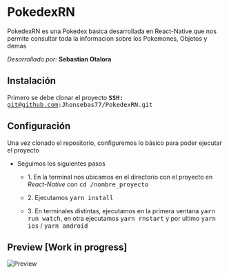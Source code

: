 # PokedexRN
PokedexRN es una Pokedex basica desarrollada en React-Native que nos permite consultar toda la informacion sobre los Pokemones, Objetos y demas

*Desarrollado por:* **Sebastian Otalora**

## Instalación
Primero se debe clonar el proyecto
<kbd>**SSH:** git@github.com:Jhonsebas77/PokedexRN.git</kbd>

## Configuración 
 Una vez clonado el repositorio, configuremos lo básico para poder ejecutar el proyecto  
 
   -  Seguimos los siguientes pasos
	     -  1\. En la terminal nos ubicamos en el directorio con el proyecto en *React-Native* con <kbd>cd /nombre_proyecto </kbd>  
	     - 2\. Ejecutamos <kbd>yarn install </kbd>  
	     
	   - 3\. En terminales distintas, ejecutamos en la primera ventana <kbd>yarn run watch</kbd>, en otra ejecutamos <kbd>yarn rnstart</kbd> y por ultimo  <kbd>yarn ios</kbd> / <kbd>yarn android</kbd>

## Preview [Work in progress]

![Preview](https://s3.us-east-2.amazonaws.com/pokedex-jsob/UI/Git_Preview.png)
